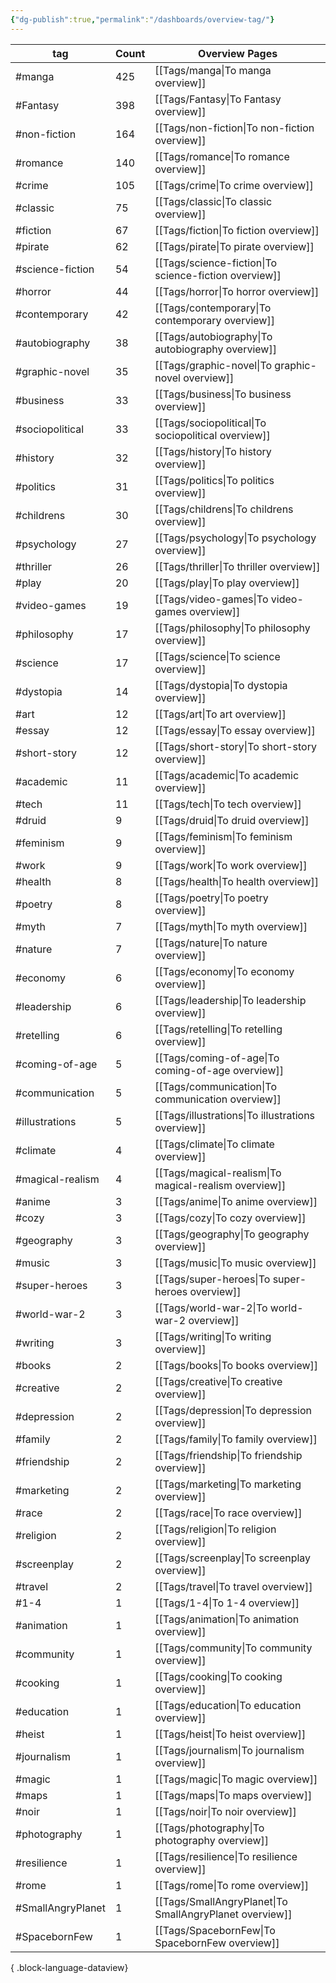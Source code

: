 ```yaml
---
{"dg-publish":true,"permalink":"/dashboards/overview-tag/"}
---
```



| tag               | Count | Overview Pages                                          |
| ----------------- | ----- | ------------------------------------------------------- |
| #manga            | 425   | [[Tags/manga\|To manga overview]]                       |
| #Fantasy          | 398   | [[Tags/Fantasy\|To Fantasy overview]]                   |
| #non-fiction      | 164   | [[Tags/non-fiction\|To non-fiction overview]]           |
| #romance          | 140   | [[Tags/romance\|To romance overview]]                   |
| #crime            | 105   | [[Tags/crime\|To crime overview]]                       |
| #classic          | 75    | [[Tags/classic\|To classic overview]]                   |
| #fiction          | 67    | [[Tags/fiction\|To fiction overview]]                   |
| #pirate           | 62    | [[Tags/pirate\|To pirate overview]]                     |
| #science-fiction  | 54    | [[Tags/science-fiction\|To science-fiction overview]]   |
| #horror           | 44    | [[Tags/horror\|To horror overview]]                     |
| #contemporary     | 42    | [[Tags/contemporary\|To contemporary overview]]         |
| #autobiography    | 38    | [[Tags/autobiography\|To autobiography overview]]       |
| #graphic-novel    | 35    | [[Tags/graphic-novel\|To graphic-novel overview]]       |
| #business         | 33    | [[Tags/business\|To business overview]]                 |
| #sociopolitical   | 33    | [[Tags/sociopolitical\|To sociopolitical overview]]     |
| #history          | 32    | [[Tags/history\|To history overview]]                   |
| #politics         | 31    | [[Tags/politics\|To politics overview]]                 |
| #childrens        | 30    | [[Tags/childrens\|To childrens overview]]               |
| #psychology       | 27    | [[Tags/psychology\|To psychology overview]]             |
| #thriller         | 26    | [[Tags/thriller\|To thriller overview]]                 |
| #play             | 20    | [[Tags/play\|To play overview]]                         |
| #video-games      | 19    | [[Tags/video-games\|To video-games overview]]           |
| #philosophy       | 17    | [[Tags/philosophy\|To philosophy overview]]             |
| #science          | 17    | [[Tags/science\|To science overview]]                   |
| #dystopia         | 14    | [[Tags/dystopia\|To dystopia overview]]                 |
| #art              | 12    | [[Tags/art\|To art overview]]                           |
| #essay            | 12    | [[Tags/essay\|To essay overview]]                       |
| #short-story      | 12    | [[Tags/short-story\|To short-story overview]]           |
| #academic         | 11    | [[Tags/academic\|To academic overview]]                 |
| #tech             | 11    | [[Tags/tech\|To tech overview]]                         |
| #druid            | 9     | [[Tags/druid\|To druid overview]]                       |
| #feminism         | 9     | [[Tags/feminism\|To feminism overview]]                 |
| #work             | 9     | [[Tags/work\|To work overview]]                         |
| #health           | 8     | [[Tags/health\|To health overview]]                     |
| #poetry           | 8     | [[Tags/poetry\|To poetry overview]]                     |
| #myth             | 7     | [[Tags/myth\|To myth overview]]                         |
| #nature           | 7     | [[Tags/nature\|To nature overview]]                     |
| #economy          | 6     | [[Tags/economy\|To economy overview]]                   |
| #leadership       | 6     | [[Tags/leadership\|To leadership overview]]             |
| #retelling        | 6     | [[Tags/retelling\|To retelling overview]]               |
| #coming-of-age    | 5     | [[Tags/coming-of-age\|To coming-of-age overview]]       |
| #communication    | 5     | [[Tags/communication\|To communication overview]]       |
| #illustrations    | 5     | [[Tags/illustrations\|To illustrations overview]]       |
| #climate          | 4     | [[Tags/climate\|To climate overview]]                   |
| #magical-realism  | 4     | [[Tags/magical-realism\|To magical-realism overview]]   |
| #anime            | 3     | [[Tags/anime\|To anime overview]]                       |
| #cozy             | 3     | [[Tags/cozy\|To cozy overview]]                         |
| #geography        | 3     | [[Tags/geography\|To geography overview]]               |
| #music            | 3     | [[Tags/music\|To music overview]]                       |
| #super-heroes     | 3     | [[Tags/super-heroes\|To super-heroes overview]]         |
| #world-war-2      | 3     | [[Tags/world-war-2\|To world-war-2 overview]]           |
| #writing          | 3     | [[Tags/writing\|To writing overview]]                   |
| #books            | 2     | [[Tags/books\|To books overview]]                       |
| #creative         | 2     | [[Tags/creative\|To creative overview]]                 |
| #depression       | 2     | [[Tags/depression\|To depression overview]]             |
| #family           | 2     | [[Tags/family\|To family overview]]                     |
| #friendship       | 2     | [[Tags/friendship\|To friendship overview]]             |
| #marketing        | 2     | [[Tags/marketing\|To marketing overview]]               |
| #race             | 2     | [[Tags/race\|To race overview]]                         |
| #religion         | 2     | [[Tags/religion\|To religion overview]]                 |
| #screenplay       | 2     | [[Tags/screenplay\|To screenplay overview]]             |
| #travel           | 2     | [[Tags/travel\|To travel overview]]                     |
| #1-4              | 1     | [[Tags/1-4\|To 1-4 overview]]                           |
| #animation        | 1     | [[Tags/animation\|To animation overview]]               |
| #community        | 1     | [[Tags/community\|To community overview]]               |
| #cooking          | 1     | [[Tags/cooking\|To cooking overview]]                   |
| #education        | 1     | [[Tags/education\|To education overview]]               |
| #heist            | 1     | [[Tags/heist\|To heist overview]]                       |
| #journalism       | 1     | [[Tags/journalism\|To journalism overview]]             |
| #magic            | 1     | [[Tags/magic\|To magic overview]]                       |
| #maps             | 1     | [[Tags/maps\|To maps overview]]                         |
| #noir             | 1     | [[Tags/noir\|To noir overview]]                         |
| #photography      | 1     | [[Tags/photography\|To photography overview]]           |
| #resilience       | 1     | [[Tags/resilience\|To resilience overview]]             |
| #rome             | 1     | [[Tags/rome\|To rome overview]]                         |
| #SmallAngryPlanet | 1     | [[Tags/SmallAngryPlanet\|To SmallAngryPlanet overview]] |
| #SpacebornFew     | 1     | [[Tags/SpacebornFew\|To SpacebornFew overview]]         |

{ .block-language-dataview}